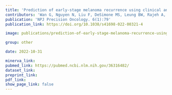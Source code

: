 ```yaml
---
title: 'Prediction of early-stage melanoma recurrence using clinical and histopathologic features.'
contributors: 'Wan G, Nguyen N, Liu F, DeSimone MS, Leung BW, Rajeh A, Collier MR, Choi MS, Amadife M, Tang K, Zhang S, Phillipps JS, Jairath R, Alexander NA, Hua Y, Jiao M, Chen W, Ho D, Duey S, Németh IB, Marko-Varga G, Valdés JG, Liu D, Boland GM, Gusev A, Sorger PK, Yu KH, Semenov YR. (2022).'
publication: 'NPJ Precision Oncology. 6(1):79'
publication_link: https://doi.org/10.1038/s41698-022-00321-4

image: publications/prediction-of-early-stage-melanoma-recurrence-using-clinical-and-histopathologic-features.jpg

group: other

date: 2022-10-31

minerva_link:
pubmed_link: https://pubmed.ncbi.nlm.nih.gov/36316482/
dataset_link:
preprint_link:
pdf_link:
show_page_link: false
---
```


